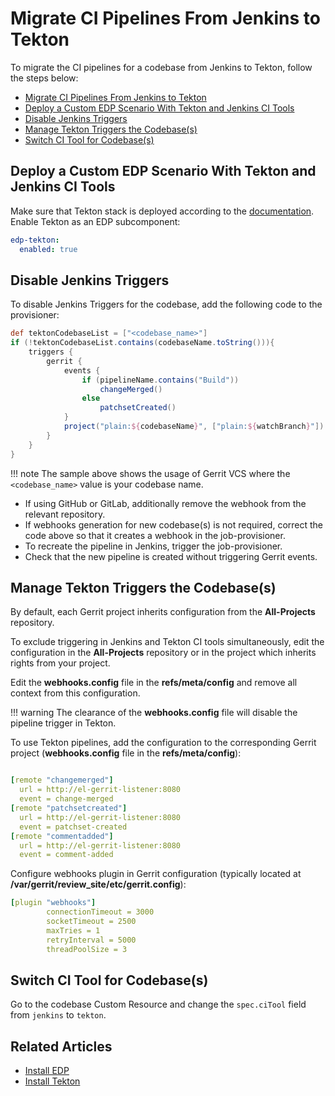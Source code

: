 # Migrate CI Pipelines From Jenkins to Tekton

To migrate the CI pipelines for a codebase from Jenkins to Tekton, follow the steps below:

- [Migrate CI Pipelines From Jenkins to Tekton](#migrate-ci-pipelines-from-jenkins-to-tekton)
- [Deploy a Custom EDP Scenario With Tekton and Jenkins CI Tools](#deploy-a-custom-edp-scenario-with-tekton-and-jenkins-ci-tools)
- [Disable Jenkins Triggers](#disable-jenkins-triggers)
- [Manage Tekton Triggers the Codebase(s)](#manage-tekton-triggers-the-codebases)
- [Switch CI Tool for Codebase(s)](#switch-ci-tool-for-codebases)

## Deploy a Custom EDP Scenario With Tekton and Jenkins CI Tools

Make sure that Tekton stack is deployed according to the [documentation](../operator-guide/prerequisites.md#edp-installation-scenarios).
Enable Tekton as an EDP subcomponent:

```yaml title="values.yaml"
edp-tekton:
  enabled: true
```

## Disable Jenkins Triggers

To disable Jenkins Triggers for the codebase, add the following code to the provisioner:

```groovy title="job-provisioner"
def tektonCodebaseList = ["<codebase_name>"]
if (!tektonCodebaseList.contains(codebaseName.toString())){
    triggers {
        gerrit {
            events {
                if (pipelineName.contains("Build"))
                    changeMerged()
                else
                    patchsetCreated()
            }
            project("plain:${codebaseName}", ["plain:${watchBranch}"])
        }
    }
}
```

!!! note
    The sample above shows the usage of Gerrit VCS where the `<codebase_name>` value is your codebase name.

* If using GitHub or GitLab, additionally remove the webhook from the relevant repository.
* If webhooks generation for new codebase(s) is not required, correct the code above so that it creates a webhook in the job-provisioner.
* To recreate the pipeline in Jenkins, trigger the job-provisioner.
* Check that the new pipeline is created without triggering Gerrit events.

## Manage Tekton Triggers the Codebase(s)

By default, each Gerrit project inherits configuration from the **All-Projects** repository.

To exclude triggering in Jenkins and Tekton CI tools simultaneously, edit the configuration in the **All-Projects** repository or in the project which inherits rights from your project.

Edit the **webhooks.config** file in the **refs/meta/config** and remove all context from this configuration.

!!! warning
    The clearance of the **webhooks.config** file will disable the pipeline trigger in Tekton.

To use Tekton pipelines, add the configuration to the corresponding Gerrit project (**webhooks.config** file in the **refs/meta/config**):

```yaml title="webhooks.config"

[remote "changemerged"]
  url = http://el-gerrit-listener:8080
  event = change-merged
[remote "patchsetcreated"]
  url = http://el-gerrit-listener:8080
  event = patchset-created
[remote "commentadded"]
  url = http://el-gerrit-listener:8080
  event = comment-added

```

Configure webhooks plugin in Gerrit configuration (typically located at  **/var/gerrit/review_site/etc/gerrit.config**):

```yaml title="gerrit.config"
[plugin "webhooks"]
        connectionTimeout = 3000
        socketTimeout = 2500
        maxTries = 1
        retryInterval = 5000
        threadPoolSize = 3
```

## Switch CI Tool for Codebase(s)

Go to the codebase Custom Resource and change the `spec.ciTool` field from `jenkins` to `tekton`.

## Related Articles
* [Install EDP](install-kuberocketci.mdx)
* [Install Tekton](install-tekton.md)
